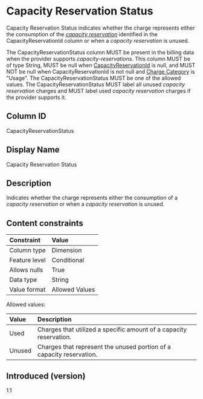 # Capacity Reservation Status

Capacity Reservation Status indicates whether the charge represents either the consumption of the [*capacity reservation*](#glossary:capacity-reservation) identified in the CapacityReservationId column or when a *capacity reservation* is unused.

The CapacityReservationStatus column MUST be present in the billing data when the provider supports *capacity-reservations*. This column MUST be of type String, MUST be null when [CapacityReservationId](#capacityreservationid) is null, and MUST NOT be null when CapacityReservationId is not null and [Charge Category](#chargecategory) is "Usage". The CapacityReservationStatus MUST be one of the allowed values. The CapacityReservationStatus MUST label all unused *capacity reservation* charges and MUST label used *capacity reservation* charges if the provider supports it.

## Column ID

CapacityReservationStatus

## Display Name

Capacity Reservation Status

## Description

Indicates whether the charge represents either the consumption of a *capacity reservation* or when a *capacity reservation* is unused.

## Content constraints

| Constraint      | Value          |
| :-------------- | :------------- |
| Column type     | Dimension      |
| Feature level   | Conditional    |
| Allows nulls    | True           |
| Data type       | String         |
| Value format    | Allowed Values |

Allowed values:

| Value  | Description                                                                 |
| :----- | :-------------------------------------------------------------------------- |
| Used   | Charges that utilized a specific amount of a capacity reservation.          |
| Unused | Charges that represent the unused portion of a capacity reservation.        |

## Introduced (version)

1.1
